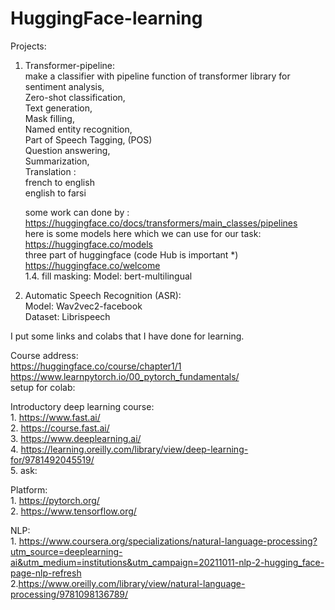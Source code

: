 # HuggingFace-learning

Projects:</br>
1.  Transformer-pipeline:</br>
    make a classifier with pipeline function of transformer library for </br>
    sentiment analysis,</br>
    Zero-shot classification,</br>
    Text generation,</br>
    Mask filling,</br>
    Named entity recognition, </br>
    Part of Speech Tagging, (POS)</br>
    Question answering,</br>
    Summarization,</br>
    Translation :</br>
        french to english</br>
        english to farsi</br>
    
    some work can done by :</br>
        https://huggingface.co/docs/transformers/main_classes/pipelines</br>
    here is some models here which we can use for our task:</br>
        https://huggingface.co/models</br>
    three part of huggingface (code Hub is important *)</br>
        https://huggingface.co/welcome</br>
  1.4. fill masking:
        Model: bert-multilingual
        
2.  Automatic Speech Recognition (ASR):</br>
        Model: Wav2vec2-facebook</br>
        Dataset: Librispeech</br>
    
I put some links and colabs that I have done for learning.</br>

Course address:</br>
    https://huggingface.co/course/chapter1/1</br>
    https://www.learnpytorch.io/00_pytorch_fundamentals/</br>
    setup for colab: 
    

Introductory deep learning course: </br>
    1. https://www.fast.ai/</br>
    2. https://course.fast.ai/</br>
    3. https://www.deeplearning.ai/</br>
    4. https://learning.oreilly.com/library/view/deep-learning-for/9781492045519/</br>
    5. ask:
          
    
Platform:</br>
    1. https://pytorch.org/</br>
    2. https://www.tensorflow.org/</br>
    
    
NLP:</br>
    1. https://www.coursera.org/specializations/natural-language-processing?utm_source=deeplearning-ai&utm_medium=institutions&utm_campaign=20211011-nlp-2-hugging_face-page-nlp-refresh </br>
    2.https://www.oreilly.com/library/view/natural-language-processing/9781098136789/</br>
